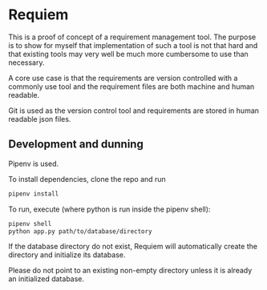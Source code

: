 # Requiem

This is a proof of concept of a requirement management tool. The purpose is to 
show for myself that implementation of such a tool is not that hard and that 
existing tools may very well be much more cumbersome to use than necessary.

A core use case is that the requirements are version controlled with a commonly
use tool and the requirement files are both machine and human readable. 

Git is used as the version control tool and requirements are stored in human
readable json files.

## Development and dunning
Pipenv is used. 

To install dependencies, clone the repo and run
```bash
pipenv install
```

To run, execute (where python is run inside the pipenv shell):
```bash
pipenv shell
python app.py path/to/database/directory
```

If the database directory do not exist, Requiem will automatically create the 
directory and initialize its database. 

Please do not point to an existing non-empty directory unless it is already 
an initialized database.


